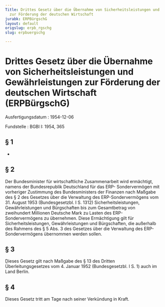 ```yaml
---
Title: Drittes Gesetz über die Übernahme von Sicherheitsleistungen und Gewährleistungen
  zur Förderung der deutschen Wirtschaft
jurabk: ERPBürgschG
layout: default
origslug: erpb_rgschg
slug: erpbuergschg

---
```


# Drittes Gesetz über die Übernahme von Sicherheitsleistungen und Gewährleistungen zur Förderung der deutschen Wirtschaft (ERPBürgschG)

Ausfertigungsdatum
:   1954-12-06

Fundstelle
:   BGBl I: 1954, 365

## § 1

-

## § 2

Der
Bundesminister für wirtschaftliche Zusammenarbeit              wird
ermächtigt, namens der Bundesrepublik Deutschland für das ERP-
Sondervermögen mit vorheriger Zustimmung des Bundesministers der
Finanzen nach Maßgabe des § 2 des Gesetzes über die Verwaltung des
ERP-Sondervermögens vom 31. August 1953 (Bundesgesetzbl. I S. 1312)
Sicherheitsleistungen, Gewährleistungen und Bürgschaften bis zum
Gesamtbetrag von
zweihundert              Millionen Deutsche Mark zu Lasten des ERP-
Sondervermögens zu übernehmen. Diese Ermächtigung gilt für
Sicherheitsleistungen, Gewährleistungen und Bürgschaften, die
außerhalb des Rahmens des § 5 Abs. 3 des Gesetzes über die Verwaltung
des ERP-Sondervermögens übernommen werden sollen.

## § 3

Dieses Gesetz gilt nach Maßgabe des § 13 des Dritten
Überleitungsgesetzes vom 4. Januar 1952 (Bundesgesetzbl. I S. 1) auch
im Land Berlin.

## § 4

Dieses Gesetz tritt am Tage nach seiner Verkündung in Kraft.

